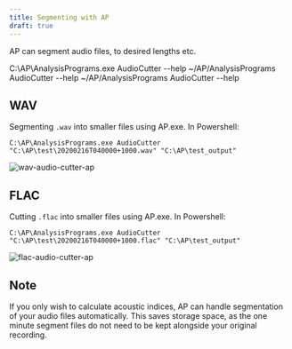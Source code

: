 ```yaml
---
title: Segmenting with AP
draft: true
---
```

AP can segment audio files, to desired lengths etc. 

C:\AP\AnalysisPrograms.exe AudioCutter --help
~/AP/AnalysisPrograms AudioCutter --help
~/AP/AnalysisPrograms AudioCutter --help

## WAV

Segmenting `.wav` into smaller files using AP.exe. In Powershell:

```
C:\AP\AnalysisPrograms.exe AudioCutter "C:\AP\test\20200216T040000+1000.wav" "C:\AP\test_output"
```

![wav-audio-cutter-ap](wav-audio-cutter-ap.JPG)

## FLAC

Cutting `.flac` into smaller files using AP.exe. In Powershell:

```
C:\AP\AnalysisPrograms.exe AudioCutter "C:\AP\test\20200216T040000+1000.flac" "C:\AP\test_output"
```

![flac-audio-cutter-ap](../ap/flac-audio-cutter-ap.JPG)

## Note
If you only wish to calculate acoustic indices, AP can handle segmentation of
your audio files automatically. This saves storage space, as the one minute
segment files do not need to be kept alongside your original recording. 